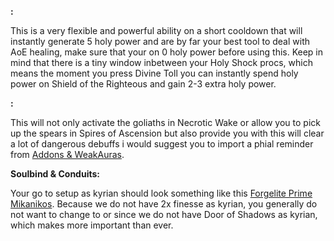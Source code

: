 **<a href="https://www.wowhead.com/spell=326011/divine-toll" data-wowhead="spell=326011"></a>:**

This is a very flexible and powerful ability on a short cooldown that will instantly generate 5 holy power and are by far your best tool to deal with AoE healing, make sure that your on 0 holy power before using this. Keep in mind that there is a tiny window inbetween your <a href="https://www.wowhead.com/spell=340218/ringing-clarity" data-wowhead="spell=340218"></a> Holy Shock procs, which means the moment you press Divine Toll you can instantly spend holy power on Shield of the Righteous and gain 2-3 extra holy power.

**<a href="https://www.wowhead.com/spell=324739/summon-steward" data-wowhead="spell=324739"></a>:**

This will not only activate the goliaths in Necrotic Wake or allow you to pick up the spears in Spires of Ascension but also provide you with <a href="https://www.wowhead.com/item=177278/phial-of-serenity" data-wowhead="spell=177278"></a> this will clear a lot of dangerous debuffs i would suggest you to import a phial reminder from [Addons & WeakAuras](/M+/weakauras).

**Soulbind & Conduits:**

Your go to setup as kyrian should look something like this [Forgelite Prime Mikanikos](https://www.wowhead.com/soulbind-calc/kyrian/forgelite-prime-mikanikos/paladin/AwaW6pYBBS1EChIFMPoKJTAQCiMVK2MKJSyqCjV2AAo). Because we do not have 2x finesse as kyrian, you generally do not want to change to <a href="https://www.wowhead.com/spell=339124/pure-concentration" data-wowhead="spell=339124"></a> or <a href="https://www.wowhead.com/spell=339292/wrench-evil" data-wowhead="spell=339292"></a> since we do not have Door of Shadows as kyrian, which makes <a href="https://www.wowhead.com/spell=339268/lights-barding" data-wowhead="spell=339268"></a> more important than ever.




